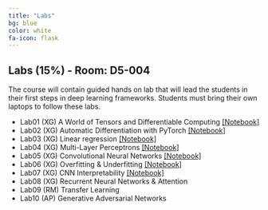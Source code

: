 ```yaml
---
title: "Labs"
bg: blue
color: white
fa-icon: flask
---
```


## Labs (15%) - Room: D5-004
The course will contain guided hands on lab that will lead the students in their first steps in deep learning frameworks. Students must bring their own laptops to follow these labs.

* Lab01 (XG) A World of Tensors and Differentiable Computing [[Notebook]][lab01]
* Lab02 (XG) Automatic Differentiation with PyTorch [[Notebook]][lab02]
* Lab03 (XG) Linear regression [[Notebook]][lab03]
* Lab04 (XG) Multi-Layer Perceptrons [[Notebook]][lab04]
* Lab05 (XG) Convolutional Neural Networks [[Notebook]][lab05]
* Lab06 (XG) Overfitting & Underfitting [[Notebook]][lab06]
* Lab07 (XG) CNN Interpretability [[Notebook]][lab07]
* Lab08 (XG) Recurrent Neural Networks & Attention
* Lab09 (RM) Transfer Learning
* Lab10 (AP) Generative Adversarial Networks

[lab01]: https://github.com/telecombcn-dl/dlai-2019/blob/master/labs/dlai_2019_lab01_tensors_todo.ipynb
[lab02]: https://github.com/telecombcn-dl/dlai-2019/blob/master/labs/dlai_2019_lab02_backprop_todo.ipynb
[lab03]: https://github.com/telecombcn-dl/dlai-2019/blob/master/labs/dlai_2019_lab03_regressor_todo.ipynb
[lab04]: https://github.com/telecombcn-dl/dlai-2019/blob/master/labs/dlai_2019_lab04_mlp_todo.ipynb
[lab05]: https://github.com/telecombcn-dl/dlai-2019/blob/master/labs/dlai_2019_lab05_cnn_todo.ipynb
[lab06]: https://github.com/telecombcn-dl/dlai-2019/blob/master/labs/dlai_2019_lab06_overfitting_todo.ipynb
[lab07]: https://github.com/telecombcn-dl/dlai-2019/blob/master/labs/dlai_2019_lab07_interpretability_todo.ipynb
